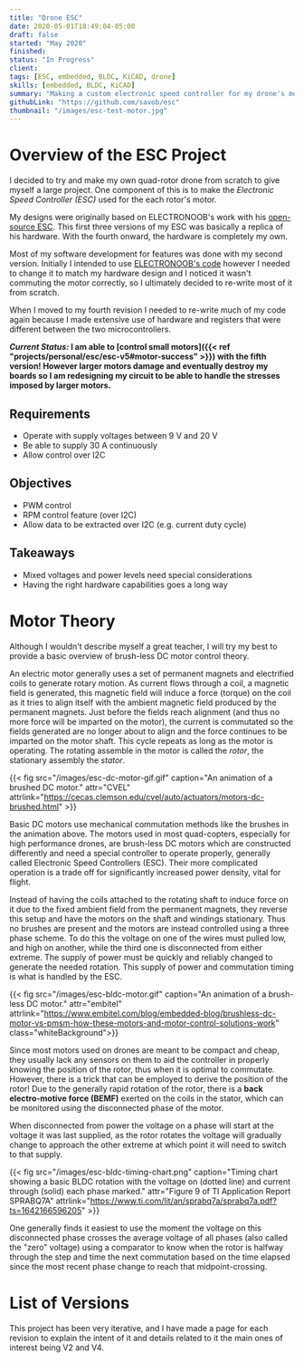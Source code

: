 ```yaml
---
title: "Drone ESC"
date: 2020-05-01T18:49:04-05:00
draft: false
started: "May 2020"
finished:
status: "In Progress"
client:
tags: [ESC, embedded, BLDC, KiCAD, drone]
skills: [embedded, BLDC, KiCAD]
summary: "Making a custom electronic speed controller for my drone's motors"
githubLink: "https://github.com/savob/esc"
thumbnail: "/images/esc-test-motor.jpg"
---
```


# Overview of the ESC Project

I decided to try and make my own quad-rotor drone from scratch to give myself a large project. One component of this is to make the *Electronic Speed Controller (ESC)* used for the each rotor's motor.

My designs were originally based on ELECTRONOOB's work with his [open-source ESC](http://electronoobs.com/eng_arduino_tut91.php). This first three versions of my ESC was basically a replica of his hardware. With the fourth onward, the hardware is completely my own.

Most of my software development for features was done with my second version. Initially I intended to use [ELECTRONOOB's code](http://electronoobs.com/eng_arduino_tut91_code1.php) however I needed to change it to match my hardware design and I noticed it wasn't commuting the motor correctly, so I ultimately decided to re-write most of it from scratch.

When I moved to my fourth revision I needed to re-write much of my code again because I made extensive use of hardware and registers that were different between the two microcontrollers.

***Current Status:* I am able to [control small motors]({{< ref "projects/personal/esc/esc-v5#motor-success" >}}) with the fifth version! However larger motors damage and eventually destroy my boards so I am redesigning my circuit to be able to handle the stresses imposed by larger motors.**

## Requirements

- Operate with supply voltages between 9&nbsp;V and 20&nbsp;V
- Be able to supply 30&nbsp;A continuously
- Allow control over I2C

## Objectives

- PWM control
- RPM control feature (over I2C)
- Allow data to be extracted over I2C (e.g. current duty cycle)

## Takeaways

- Mixed voltages and power levels need special considerations
- Having the right hardware capabilities goes a long way

# Motor Theory

Although I wouldn't describe myself a great teacher, I will try my best to provide a basic overview of brush-less DC motor control theory.

An electric motor generally uses a set of permanent magnets and electrified coils to generate rotary motion. As current flows through a coil, a magnetic field is generated, this magnetic field will induce a force (torque) on the coil as it tries to align itself with the ambient magnetic field produced by the permanent magnets. Just before the fields reach alignment (and thus no more force will be imparted on the motor), the current is commutated so the fields generated are no longer about to align and the force continues to be imparted on the motor shaft. This cycle repeats as long as the motor is operating. The rotating assemble in the motor is called the *rotor*, the stationary assembly the *stator*.

{{< fig src="/images/esc-dc-motor-gif.gif" caption="An animation of a brushed DC motor." attr="CVEL" attrlink="https://cecas.clemson.edu/cvel/auto/actuators/motors-dc-brushed.html" >}}

Basic DC motors use mechanical commutation methods like the brushes in the animation above. The motors used in most quad-copters, especially for high performance drones, are brush-less DC motors which are constructed differently and need a special controller to operate properly, generally called Electronic Speed Controllers (ESC). Their more complicated operation is a trade off for significantly increased power density, vital for flight.

Instead of having the coils attached to the rotating shaft to induce force on it due to the fixed ambient field from the permanent magnets, they reverse this setup and have the motors on the shaft and windings stationary. Thus no brushes are present and the motors are instead controlled using a three phase scheme. To do this the voltage on one of the wires must pulled low, and high on another, while the third one is disconnected from either extreme. The supply of power must be quickly and reliably changed to generate the needed rotation. This supply of power and commutation timing is what is handled by the ESC.

{{< fig src="/images/esc-bldc-motor.gif" caption="An animation of a brush-less DC motor." attr="embitel" attrlink="https://www.embitel.com/blog/embedded-blog/brushless-dc-motor-vs-pmsm-how-these-motors-and-motor-control-solutions-work" class="whiteBackground">}}

Since most motors used on drones are meant to be compact and cheap, they usually lack any sensors on them to aid the controller in properly knowing the position of the rotor, thus when it is optimal to commutate. However, there is a trick that can be employed to derive the position of the rotor! Due to the generally rapid rotation of the rotor, there is a **back electro-motive force (BEMF)** exerted on the coils in the stator, which can be monitored using the disconnected phase of the motor.

When disconnected from power the voltage on a phase will start at the voltage it was last supplied, as the rotor rotates the voltage will gradually change to approach the other extreme at which point it will need to switch to that supply. 

{{< fig src="/images/esc-bldc-timing-chart.png" caption="Timing chart showing a basic BLDC rotation with the voltage on (dotted line) and current through (solid) each phase marked." attr="Figure 9 of TI Application Report SPRABQ7A" attrlink="https://www.ti.com/lit/an/sprabq7a/sprabq7a.pdf?ts=1642166596205" >}}

One generally finds it easiest to use the moment the voltage on this disconnected phase crosses the average voltage of all phases (also called the "zero" voltage) using a comparator to know when the rotor is halfway through the step and time the next commutation based on the time elapsed since the most recent phase change to reach that midpoint-crossing.


# List of Versions

This project has been very iterative, and I have made a page for each revision to explain the intent of it and details related to it the main ones of interest being V2 and V4.

